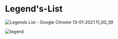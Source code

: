 # Legend's-List

![Legends List - Google Chrome 13-01-2021 11_00_39](https://user-images.githubusercontent.com/55401423/104410624-c3957100-558e-11eb-82e8-4e92697472f9.png)

![legend](https://user-images.githubusercontent.com/55401423/104412716-da3dc700-5592-11eb-9cf5-98b33b57488a.gif)
